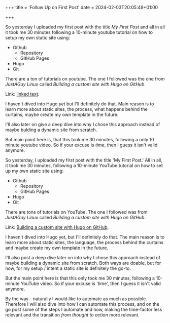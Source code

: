 +++
title = 'Folluw Up on First Post'
date = 2024-02-03T20:05:49+01:00

+++

So yesterday I uploaded my first post with the title *My First Post* and all in all it took me 30 minutes following a 10-minute youtube tutorial on how to setup my own static site using:

* Github
    * Repository
    * GitHub Pages
* Hugo
* Git

There are a ton of tutorials on youtube. The one I followed was the one from *JustAGuy Linux* called *Building a custom site with Hugo on GitHub*.

Link: [linked text](https://www.youtube.com/watch?v=s1O-8zhPQmU "Building a custom site with Hugo on GitHub").

I haven't dived into Hugo *yet* but I'll definitely do that. Main reason is to learn more about static sites, the process, what happens behind the curtains, maybe create my own template in the future.

I'll also later on give a deep dive into why I chose this approach instead of maybe bulding a dynamic site from scratch.

But main point here is, that this took me 30 minutes, following a only 10 minute youtube video. So if your excuse is *time*, then I guess it isn't valid anymore.

So yesterday, I uploaded my first post with the title 'My First Post.' All in all, it took me 30 minutes, following a 10-minute YouTube tutorial on how to set up my own static site using:

* Github
    * Repository
    * GitHub Pages
* Hugo
* Git

There are tons of tutorials on YouTube. The one I followed was from *JustAGuy Linux* called *Building a custom site with Hugo on GitHub*.

Link: [Building a custom site with Hugo on GitHub](https://www.youtube.com/watch?v=s1O-8zhPQmU "Building a custom site with Hugo on GitHub").

I haven't dived into Hugo yet, but I'll definitely do that. The main reason is to learn more about static sites, the language, the process behind the curtains and maybe create my own template in the future.

I'll also post a deep dive later on into why I chose this approach instead of maybe building a dynamic site from scratch. Both ways are doable, but for now, for my setup / intent a static site is definitely the go-to.

But the main point here is that this only took me 30 minutes, following a 10-minute YouTube video. So if your excuse is 'time', then I guess it isn't valid anymore.

By the way - naturally I would like to automate as much as possible. Therefore I will also dive into how I can automate this process, and on the go post some of the steps I automate and how, making the time-factor less relevant and the transition *from thought to action* more relevant.